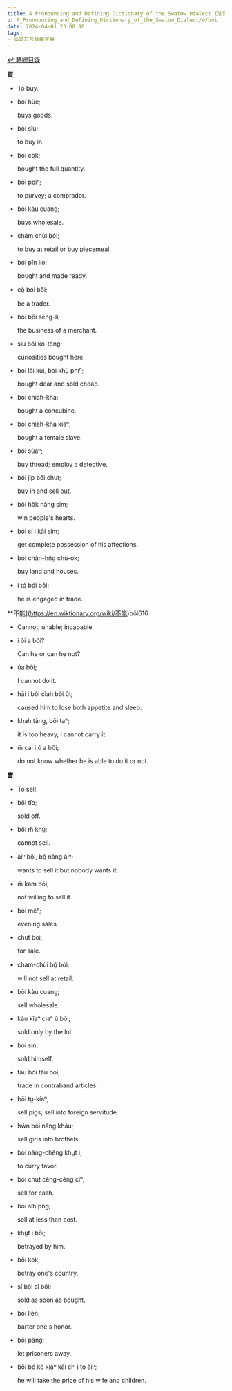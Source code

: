 ```yaml
---
title: A Pronouncing and Defining Dictionary of the Swatow Dialect (汕頭方言音義字典) / bói
p: A_Pronouncing_and_Defining_Dictionary_of_the_Swatow_Dialect/w/bói
date: 2024-04-01 23:00:00
tags: 
- 汕頭方言音義字典
---
```


[↩️ 轉總目錄](/A_Pronouncing_and_Defining_Dictionary_of_the_Swatow_Dialect)


**買**
- To buy.

- bói hùe;

  buys goods.

- bói sĭu;

  to buy in.

- bói cok;

  bought the full quantity.

- bói poiⁿ;

  to purvey; a comprador.

- bói kàu cuang;

  buys wholesale.

- chàm chùi bói;

  to buy at retail or buy piecemeal.

- bói pīn lío;

  bought and made ready.

- cò̤ bói bōi;

  be a trader.

- bói bōi seng-lí;

  the business of a merchant.

- siu bói kó-tóng;

  curiosities bought here.

- bói lâi kùi, bōi khṳ̀ phīⁿ;

  bought dear and sold cheap.

- bói chiah-kha;

  bought a concubine.

- bói chiah-kha kíaⁿ;

  bought a female slave.

- bói sùaⁿ;

  buy thread; employ a detective.

- bói jîp bōi chut;

  buy in and sell out.

- bôi hôk nâng sim;

  win people's hearts.

- bói sí i kâi sim;

  get complete possession of his affections.

- bói chân-hn̂g chù-ok;

  buy land and houses.

- i tó̤ bó̤i bōi;

  he is engaged in trade.

**不能](https://en.wiktionary.org/wiki/不能)bŏi616
- Cannot; unable; incapable.

- i ŏi a bŏi?

  Can he or can he not?

- úa bŏi;

  I cannot do it.

- hāi i bŏi cîah bŏi ût;

  caused him to lose both appetite and sleep.

- khah tăng, bŏi taⁿ;

  it is too heavy, I cannot carry it.

- m̄ cai i ŏ a bŏi;

  do not know whether he is able to do it or not.

**賣**
- To sell.

- bōi tīo;

  sold off.

- bōi m̄ khṳ̀;

  cannot sell.

- àiⁿ bōi, bô̤ nâng àiⁿ;

  wants to sell it but nobody wants it.

- m̄ kam bōi;

  not willing to sell it.

- bōi mêⁿ;

  evening sales.

- chut bōi;

  for sale.

- chàm-chùi bô̤ bōi;

  will not sell at retail.

- bōi kàu cuang;

  sell wholesale.

- kàu kĭaⁿ cìaⁿ ŭ bōi;

  sold only by the lot.

- bōi sin;

  sold himself.

- tău bói tău bōi;

  trade in contraband articles.

- bōi tṳ-kíaⁿ;

  sell pigs; sell into foreign servitude.

- hẃn bōi nâng kháu;

  sell girls into brothels.

- bōi nâng-chêng khṳt i;

  to curry favor.

- bōi chut cĕng-cĕng cîⁿ;

  sell for cash.

- bōi sîh pńg;

  sell at less than cost.

- khṳt i bōi;

  betrayed by him.

- bōi kok;

  betray one's country.

- sî bói sî bōi;

  sold as soon as bought.

- bōi líen;

  barter one's honor.

- bōi pàng;

  let prisoners away.

- bōi bó kè kíaⁿ kâi cîⁿ i to àiⁿ;

  he will take the price of his wife and children.